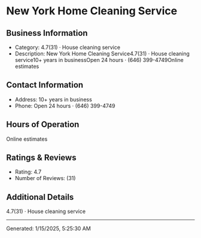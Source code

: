 # New York Home Cleaning Service

## Business Information
- Category: 4.7(31) · House cleaning service
- Description: New York Home Cleaning Service4.7(31) · House cleaning service10+ years in businessOpen 24 hours · (646) 399-4749Online estimates

## Contact Information
- Address: 10+ years in business
- Phone: Open 24 hours · (646) 399-4749


## Hours of Operation
Online estimates

## Ratings & Reviews
- Rating: 4.7
- Number of Reviews: (31)

## Additional Details
4.7(31) · House cleaning service

---
Generated: 1/15/2025, 5:25:30 AM